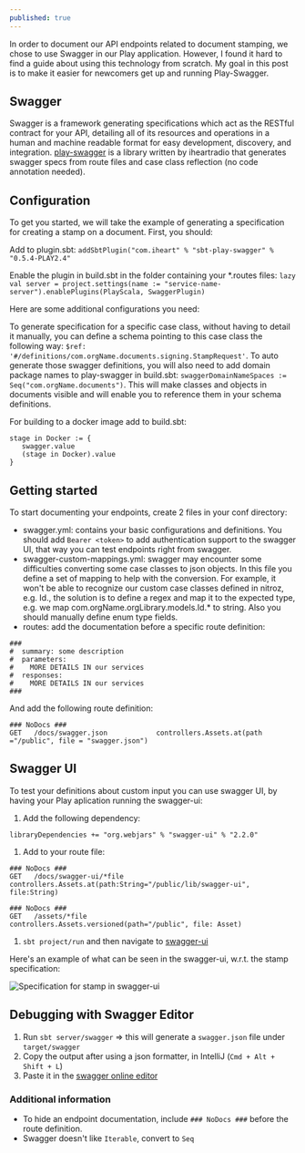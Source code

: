 ```yaml
---
published: true
---
```


In order to document our API endpoints related to document stamping, we chose to use Swagger in our Play application. However, I found it hard to find a guide about using this technology from scratch. My goal in this post is to make it easier for newcomers get up and running Play-Swagger. 

## Swagger

Swagger is a framework generating specifications which act as the RESTful contract for your API, detailing all of its resources and operations in a human and machine readable format for easy development, discovery, and integration. [play-swagger](https://github.com/iheartradio/play-swagger) is a library written by iheartradio that generates swagger specs from route files and case class reflection (no code annotation needed). 
 
## Configuration

To get you started, we will take the example of generating a specification for creating a stamp on a document. First, you should:

Add to plugin.sbt:
`addSbtPlugin("com.iheart" % "sbt-play-swagger" % "0.5.4-PLAY2.4"`

Enable the plugin in build.sbt in the folder containing your *.routes files:
`lazy val server = project.settings(name := "service-name-server").enablePlugins(PlayScala, SwaggerPlugin)`

Here are some additional configurations you need:

To generate specification for a specific case class, without having to detail it manually, you can define a schema pointing to this case class the following way: 
`$ref: '#/definitions/com.orgName.documents.signing.StampRequest'`. To auto generate those swagger definitions, you will also need to add domain package names to play-swagger in build.sbt: `swaggerDomainNameSpaces := Seq("com.orgName.documents")`. This will make classes and objects in documents visible and will enable you to reference them in your schema definitions.

For building to a docker image add to build.sbt:

```
stage in Docker := {
   swagger.value
   (stage in Docker).value
}
```

## Getting started

To start documenting your endpoints, create 2 files in your conf directory:

- swagger.yml: contains your basic configurations and definitions. You should add `Bearer <token>` to add authentication support to the swagger UI, that way you can test endpoints right from swagger.
- swagger-custom-mappings.yml: swagger may encounter some difficulties converting some case classes to json objects. In this file you define a set of mapping to help with the conversion. For example, it won't be able to recognize our custom case classes defined in nitroz, e.g. Id., the solution is to define a regex and map it to the expected type, e.g. we map com\.orgName\.orgLibrary\.models\.Id.* to string. Also you should manually define enum type fields.
- routes: add the documentation before a specific route definition:

```
###
#  summary: some description
#  parameters:
#    MORE DETAILS IN our services
#  responses:
#    MORE DETAILS IN our services
###
```
And add the following route definition:

```
### NoDocs ###
GET   /docs/swagger.json            controllers.Assets.at(path ="/public", file = "swagger.json")
```

## Swagger UI

To test your definitions about custom input you can use swagger UI, by having your Play aplication running the swagger-ui: 

1. Add the following dependency: 

`libraryDependencies += "org.webjars" % "swagger-ui" % "2.2.0"`

1. Add to your route file: 

```
### NoDocs ###
GET   /docs/swagger-ui/*file        controllers.Assets.at(path:String="/public/lib/swagger-ui", file:String)

### NoDocs ###
GET   /assets/*file                 controllers.Assets.versioned(path="/public", file: Asset)
```

1. `sbt project/run` and then navigate to [swagger-ui](http://localhost:9000/docs/swagger-ui/index.html?url=/assets/swagger.json)

Here's an example of what can be seen in the swagger-ui, w.r.t. the stamp specification: 

![Specification for stamp in swagger-ui]({{site.baseurl}}https://github.com/kevllino/kevllino.github.io/blob/master/images/Screen%20Shot%202017-05-14%20at%2014.34.57.png?raw=true)

## Debugging with Swagger Editor

1. Run `sbt server/swagger` => this will generate a `swagger.json` file under `target/swagger`
1. Copy the output after using a json formatter, in IntelliJ (`Cmd + Alt + Shift + L`)
1. Paste it in the [swagger online editor](http://editor.swagger.io/#/)

### Additional information

- To hide an endpoint documentation, include `### NoDocs ###` before the route definition.
- Swagger doesn't like `Iterable`, convert to `Seq`
